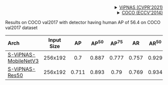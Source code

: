 <!-- [ALGORITHM] -->

<details>
<summary align="right"><a href="https://arxiv.org/abs/2105.10154">ViPNAS (CVPR'2021)</a></summary>

```bibtex
@article{xu2021vipnas,
  title={ViPNAS: Efficient Video Pose Estimation via Neural Architecture Search},
  author={Xu, Lumin and Guan, Yingda and Jin, Sheng and Liu, Wentao and Qian, Chen and Luo, Ping and Ouyang, Wanli and Wang, Xiaogang},
  booktitle={Proceedings of the IEEE conference on computer vision and pattern recognition},
  year={2021}
}
```

</details>

<!-- [DATASET] -->

<details>
<summary align="right"><a href="https://link.springer.com/chapter/10.1007/978-3-319-10602-1_48">COCO (ECCV'2014)</a></summary>

```bibtex
@inproceedings{lin2014microsoft,
  title={Microsoft coco: Common objects in context},
  author={Lin, Tsung-Yi and Maire, Michael and Belongie, Serge and Hays, James and Perona, Pietro and Ramanan, Deva and Doll{\'a}r, Piotr and Zitnick, C Lawrence},
  booktitle={European conference on computer vision},
  pages={740--755},
  year={2014},
  organization={Springer}
}
```

</details>

Results on COCO val2017 with detector having human AP of 56.4 on COCO val2017 dataset

| Arch                                          | Input Size |  AP   | AP<sup>50</sup> | AP<sup>75</sup> |  AR   | AR<sup>50</sup> |                     ckpt                      |                      log                      |
| :-------------------------------------------- | :--------: | :---: | :-------------: | :-------------: | :---: | :-------------: | :-------------------------------------------: | :-------------------------------------------: |
| [S-ViPNAS-MobileNetV3](/configs/body_2d_keypoint/topdown_heatmap/coco/td-hm_vipnas-mbv3_8xb64-210e_coco-256x192.py) |  256x192   |  0.7  |      0.887      |      0.777      | 0.757 |      0.929      | [ckpt](https://download.openmmlab.com/mmpose/top_down/vipnas/vipnas_mbv3_coco_256x192-7018731a_20211122.pth) | [log](https://download.openmmlab.com/mmpose/top_down/vipnas/vipnas_mbv3_coco_256x192_20211122.log.json) |
| [S-ViPNAS-Res50](/configs/body_2d_keypoint/topdown_heatmap/coco/td-hm_vipnas-res50_8xb64-210e_coco-256x192.py) |  256x192   | 0.711 |      0.893      |      0.79       | 0.769 |      0.934      | [ckpt](https://download.openmmlab.com/mmpose/top_down/vipnas/vipnas_res50_coco_256x192-cc43b466_20210624.pth) | [log](https://download.openmmlab.com/mmpose/top_down/vipnas/vipnas_res50_coco_256x192_20210624.log.json) |
